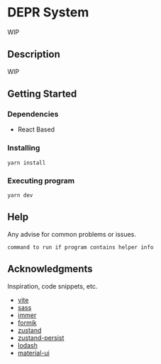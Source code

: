 # DEPR System

WIP

## Description

WIP

## Getting Started

### Dependencies

- React Based

### Installing

```
yarn install
```

### Executing program

```
yarn dev
```

## Help

Any advise for common problems or issues.

```
command to run if program contains helper info
```

## Acknowledgments

Inspiration, code snippets, etc.

- [vite](https://es.vitejs.dev/guide/why.html)
- [sass](https://sass-lang.com/guide/)
- [immer](https://immerjs.github.io/immer/)
- [formik](https://formik.org/docs/guides/validation)
- [zustand](https://github.com/pmndrs/zustand)
- [zustand-persist](https://docs.pmnd.rs/zustand/integrations/persisting-store-data)
- [lodash](https://lodash.com)
- [material-ui](https://mui.com/material-ui/getting-started/installation/)
